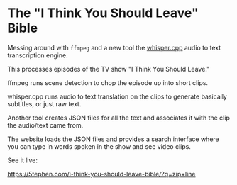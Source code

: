 # The "I Think You Should Leave" Bible

Messing around with `ffmpeg` and a new tool the
[whisper.cpp](https://github.com/ggerganov/whisper.cpp) audio to text
transcription engine.

This processes episodes of the TV show "I Think You Should Leave."

ffmpeg runs scene detection to chop the episode up into short clips.

whisper.cpp runs audio to text translation on the clips to generate basically
subtitles, or just raw text.

Another tool creates JSON files for all the text and associates it with the
clip the audio/text came from.

The website loads the JSON files and provides a search interface where
you can type in words spoken in the show and see video clips.

See it live:

https://5tephen.com/i-think-you-should-leave-bible/?q=zip+line

